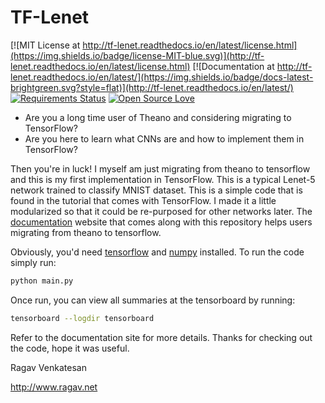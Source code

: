 # TF-Lenet

[![MIT License at http://tf-lenet.readthedocs.io/en/latest/license.html](https://img.shields.io/badge/license-MIT-blue.svg)](http://tf-lenet.readthedocs.io/en/latest/license.html)
[![Documentation at http://tf-lenet.readthedocs.io/en/latest/](https://img.shields.io/badge/docs-latest-brightgreen.svg?style=flat)](http://tf-lenet.readthedocs.io/en/latest/)
[![Requirements Status](https://requires.io/github/ragavvenkatesan/tf-lenet/requirements.svg?branch=master)](https://requires.io/github/ragavvenkatesan/tf-lenet/requirements/?branch=master)
[![Open Source Love](https://badges.frapsoft.com/os/v1/open-source.svg?v=103)](https://badges.frapsoft.com/os/v1/open-source.svg?v=103)

* Are you a long time user of Theano and considering migrating to TensorFlow?
* Are you here to learn what CNNs are and how to implement them in TensorFlow?

Then you're in luck! I myself am just migrating from theano to tensorflow and this is my first implementation in 
TensorFlow. This is a typical Lenet-5 network trained to classify MNIST dataset. 
This is a simple code that is found in the tutorial that comes with TensorFlow.
I made it a little modularized so that it could be re-purposed for other networks later.
The [documentation](http://tf-lenet.readthedocs.io) website that comes along with this repository helps users migrating from theano to tensorflow.

Obviously, you'd need [tensorflow](https://www.tensorflow.org/install/) and [numpy](https://docs.scipy.org/doc/numpy/user/install.html) installed. To run the code simply run:

```bash
python main.py
```

Once run, you can view all summaries at the tensorboard by running:

```bash
tensorboard --logdir tensorboard
```

Refer to the documentation site for more details.
Thanks for checking out the code, hope it was useful.

Ragav Venkatesan

http://www.ragav.net
